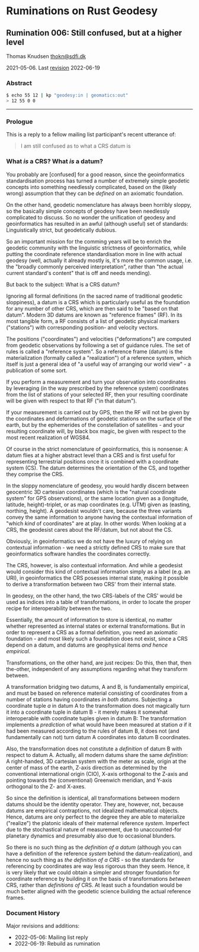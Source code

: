 # Ruminations on Rust Geodesy

## Rumination 006: Still confused, but at a higher level

Thomas Knudsen <thokn@sdfi.dk>

2021-05-06. Last [revision](#document-history) 2022-06-19

### Abstract

```sh
$ echo 55 12 | kp "geodesy:in | geomatics:out"
> 12 55 0 0
```

---

### Prologue

This is a reply to a fellow mailing list participant's recent utterance of:

> I am still confused as to what a CRS datum is

### What *is* a CRS? What *is* a datum?

You probably are [confused] for a good reason, since the geoinformatics standardisation process has turned a number of extremely simple geodetic concepts into something needlessly complicated, based on the (likely wrong) assumption that they can be *defined* on an axiomatic foundation.

On the other hand, geodetic nomenclature has always been horribly sloppy, so the basically simple concepts of geodesy have been needlessly complicated to discuss. So no wonder the unification of geodesy and geoinformatics has resulted in an awful (although useful) set of standards: Linguistically strict, but geodetically dubious.

So an important mission for the comming years will be to enrich the geodetic community with the linguistic strictness of geoinformatics, while putting the coordinate reference standardisation more in line with actual geodesy (well, actually it already mostly is, it's more the common usage, i.e. the "broadly commonly perceived interpretation", rather than "the actual current standard's content" that is off and needs mending).

But back to the subject: What is a CRS datum?

Ignoring all formal definitions (in the sacred name of traditional geodetic sloppiness), a datum is a CRS which is particularly useful as the foundation for any number of other CRS, which are then said to be "based on that datum". Modern 3D datums are known as "reference frames" (RF). In its most tangible form, a RF consists of a list of geodetic physical markers ("stations") with corresponding position- and velocity vectors.

The positions ("coordinates") and velocities ("deformations") are computed from geodetic observations by following a set of guidance rules. The set of rules is called a "reference system". So a reference frame (datum) is the materialization (formally called a "realization") of a reference system, which itself is just a general idea of "a useful way of arranging our world view" - a publication of some sort.

If you perform a measurement and turn your observation into coordinates by leveraging (in the way prescribed by the reference system) coordinates from the list of stations of your selected RF, then your resulting coordinate will be given with respect to that RF ("in that datum").

If your measurement is carried out by GPS, then the RF will not be given by the coordinates and deformations of geodetic stations on the surface of the earth, but by the ephemerides of the constellation of satellites - and your resulting coordinate will, by black box magic, be given with respect to the most recent realization of WGS84.

Of course in the strict nomenclature of geoinformatics, this is nonsense: A datum flies at a higher abstract level than a CRS and is first useful for representing terrestrial positions once it is combined with a coordinate system (CS). The datum determines the orientation of the CS, and together they comprise the CRS.

In the sloppy nomenclature of geodesy, you would hardly discern between geocentric 3D cartesian coordinates (which is the "natural coordinate system" for GPS observations), or the same location given as a (longitude, latitude, height)-triplet, or as map coordinates (e.g. UTM) given as (easting, northing, height). A geodesist wouldn't care, because the three variants convey the same information to anyone having the contextual information of "which *kind* of coordinates" are at play. In other words: When looking at a CRS, the geodesist cares about the RF/datum, but not about the CS.

Obviously, in geoinformatics we do not have the luxury of relying on contextual information - we need a strictly defined CRS to make sure that geoinformatics software handles the coordinates correctly.

The CRS, however, is also contextual information. And while a geodesist would consider this kind of contextual information simply as a label (e.g. an URI), in geoinformatics the CRS posesses internal state, making it possible to derive a transformation between two CRS' from their internal state.

In geodesy, on the other hand, the two CRS-labels of the CRS' would be used as indices into a table of transformations, in order to locate the proper recipe for interoperability between the two.

Essentially, the amount of information to store is identical, no matter whether represented as internal states or external transformations. But in order to represent a CRS as a formal definition, you need an axiomatic foundation - and most likely such a foundation does not exist, since a CRS depend on a datum, and datums are geophysical items *and hence empirical*.

Transformations, on the other hand, are just recipes: Do this, then that, then the-other, independent of any assumptions regarding what they transform between.

A transformation bridging two datums, A and B, is fundamentally empirical, and must be based on reference material consisting of coordinates from a number of stations having coordinates *in both datums*. Subjecting a coordinate tuple *a* in datum A to the transformation does not magically turn it into a coordinate tuple in datum B - it merely makes it somewhat interoperable with coordinate tuples given in datum B: The transformation implements a *prediction* of what would have been measured at station *a* if it had been measured according to the rules of datum B, it does not (and fundamentally can not) turn datum A coordinates into datum B coordinates.

Also, the transformation does not constitute a *definition* of datum B with respect to datum A. Actually, all modern datums share the same *definition*: A right-handed, 3D cartesian system with the meter as scale, origin at the center of mass of the earth, Z-axis direction as determined by the conventional international origin (CIO), X-axis orthogonal to the Z-axis and pointing towards the (conventional) Greenwich meridian, and Y-axis orthogonal to the Z- and X-axes.

So since the definition is identical, all transformations between modern datums should be the identity operator. They are, however, not, because datums are empirical contraptions, not idealized mathematical objects. Hence, datums are only perfect to the degree they are able to materialize ("realize") the platonic ideals of their maternal reference *system*. Imperfect due to the stochastical nature of measurement, due to unaccounted-for planetary dynamics and presumably also due to occasional blunders.

So there is no such thing as the *definition of a datum* (although you can have a definition of the reference *system* behind the datum-realization), and hence no such thing as *the definition of a CRS* - so the standards for referencing by coordinates are way less rigorous than they seem. Hence, it is very likely that we could obtain a simpler and stronger foundation for coordinate reference by building it on the basis of transformations *between* CRS, rather than *definitions of* CRS. At least such a foundation would be much better aligned with the geodetic science building the actual reference frames.

### Document History

Major revisions and additions:

- 2022-05-06: Mailing list reply
- 2022-06-19: Rebuild as rumination
